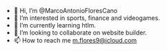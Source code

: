 - 👋 Hi, I’m @MarcoAntonioFloresCano
- 👀 I’m interested in sports, finance and videogames.
- 🌱 I’m currently learning htlm.
- 💞️ I’m looking to collaborate on website builder. 
- 📫 How to reach me m.flores9@icloud.com

<!---
MarcoAntonioFloresCano/MarcoAntonioFloresCano is a ✨ special ✨ repository because its `README.md` (this file) appears on your GitHub profile.
You can click the Preview link to take a look at your changes.
--->
